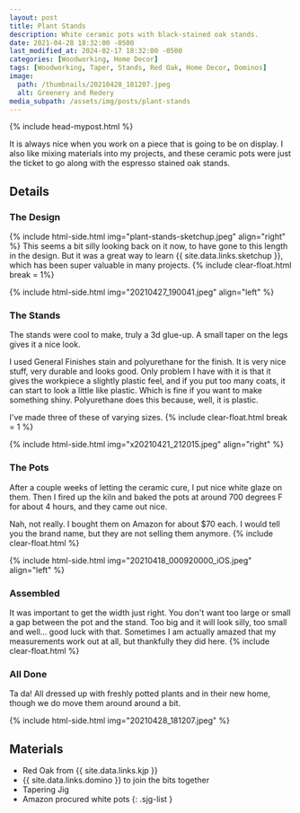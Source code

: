 ```yaml
---
layout: post
title: Plant Stands
description: White ceramic pots with black-stained oak stands.
date: 2021-04-28 18:32:00 -0500
last_modified_at: 2024-02-17 18:32:00 -0500
categories: [Woodworking, Home Decor]
tags: [Woodworking, Taper, Stands, Red Oak, Home Decor, Dominos]
image:
  path: /thumbnails/20210428_181207.jpeg
  alt: Greenery and Redery
media_subpath: /assets/img/posts/plant-stands
---
```

{% include head-mypost.html %}

It is always nice when you work on a piece that is going to be on display. I also like mixing materials into my projects, and these ceramic pots were just the ticket to go along with the espresso stained oak stands.

## Details

### The Design

{% include html-side.html img="plant-stands-sketchup.jpeg" align="right" %}
This seems a bit silly looking back on it now, to have gone to this length in the design. But it was a great way to learn {{ site.data.links.sketchup }}, which has been super valuable in many projects.
{% include clear-float.html break = 1%}

{% include html-side.html img="20210427_190041.jpeg" align="left" %}

### The Stands

The stands were cool to make, truly a 3d glue-up. A small taper on the legs gives it a nice look.

I used General Finishes stain and polyurethane for the finish. It is very nice stuff, very durable and looks good. Only problem I have with it is that it gives the workpiece a slightly plastic feel, and if you put too many coats, it can start to look a little like plastic. Which is fine if you want to make something shiny. Polyurethane does this because, well, it is plastic.

I've made three of these of varying sizes.
{% include clear-float.html break = 1 %}

{% include html-side.html img="x20210421_212015.jpeg" align="right" %}

### The Pots

After a couple weeks of letting the ceramic cure, I put nice white glaze on them. Then I fired up the kiln and baked the pots at around 700 degrees F for about 4 hours, and they came out nice.

Nah, not really. I bought them on Amazon for about $70 each. I would tell you the brand name, but they are not selling them anymore.
{% include clear-float.html %}

{% include html-side.html img="20210418_000920000_iOS.jpeg" align="left" %}

### Assembled

It was important to get the width just right. You don't want too large or small a gap between the pot and the stand. Too big and it will look silly, too small and well... good luck with that. Sometimes I am actually amazed that my measurements work out at all, but thankfully they did here.
{% include clear-float.html %}

### All Done

Ta da! All dressed up with freshly potted plants and in their new home, though we do move them around around a bit.

{% include html-side.html img="20210428_181207.jpeg" %}

## Materials

- Red Oak from {{ site.data.links.kjp }}
- {{ site.data.links.domino }} to join the bits together
- Tapering Jig
- Amazon procured white pots
{: .sjg-list }
